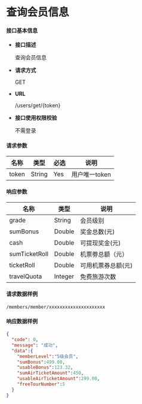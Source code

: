 # 查询会员信息

#### **接口基本信息**

* **接口描述**

  查询会员信息

* **请求方式**

  GET

* **URL**

  /users/get/{token}

* **接口使用权限校验**

  不需登录

#### **请求参数**

| 名称 | 类型 | 必选 | 说明 |
| --- | --- | --- | --- |
| token | String | Yes | 用户唯一token |

#### **响应参数**

| 名称 | 类型 | 说明 |
| --- | --- | --- |
| grade | String | 会员级别 |
| sumBonus | Double | 奖金总数(元) |
| cash | Double | 可提现奖金(元) |
| sumTicketRoll | Double | 机票劵总额（元）|
| ticketRoll | Double | 可用机票券总额(元) |
| travelQuota | Integer | 免费旅游次数 |



#### **请求数据样例**

```url
/members/member/xxxxxxxxxxxxxxxxxxxxx
```

#### **响应数据样例**

```json
{
  "code": 0,
  "message": "成功",
  "data":{
    "memberLevel":"5级会员",
    "sumBonus":499.00,
    "usableBonus":123.32,
    "sumAirTicketAmount":450,
    "usableAirTicketAmount":299.00,
    "freeTourNumber":5
  }
}
```



